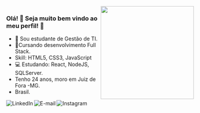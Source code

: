 <img align="right" src="https://media.giphy.com/media/VTtANKl0beDFQRLDTh/giphy.gif" width="250"/>

### Olá! 🤘 Seja muito bem vindo ao meu perfil! 👋
- 🚀 Sou estudante de Gestão de TI.
- 🥰Cursando desenvolvimento Full Stack.
- Skill: HTML5, CSS3, JavaScript
- 💻 Estudando: React, NodeJS, SQLServer.
- Tenho 24 anos, moro em Juiz de Fora -MG.
- Brasil.



<a href="https://www.linkedin.com/in/raphaelavenancio">

<img align="left" alt="LinkedIn" src="https://img.shields.io/badge/-Raphaela%20Venancio-blue"/>
</a>
<a href="mailto:raphaelavenancio.dev@gmail.com">


<img align="left" alt="E-mail" src="https://img.shields.io/badge/-Fale%20comigo%20por%20aqui-red"/>
</a>

<a href="https://www.instagram.com/venanciosrta/">

<img align="left" alt="Instagram" src="https://img.shields.io/badge/-Raphaela%20Venancio-purple"/>
</a>

<br/>




